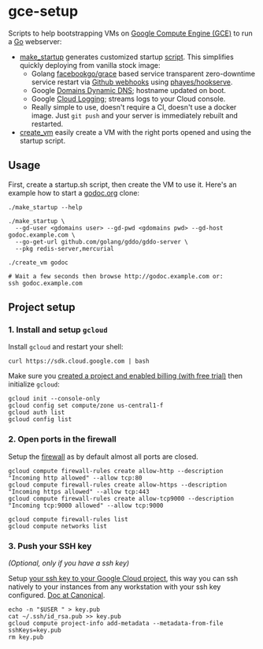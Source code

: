 gce-setup
=========

Scripts to help bootstrapping VMs on [Google Compute Engine
(GCE)](http://cloud.google.com/compute) to run a [Go](https://golang.org)
webserver:

  - [make_startup](make_startup) generates customized startup
    [script](https://cloud.google.com/compute/docs/startupscript). This
    simplifies quickly deploying from vanilla stock image:
    - Golang [facebookgo/grace](https://github.com/facebookgo/grace)
      based service transparent zero-downtime service restart via [Github
      webhooks](https://developer.github.com/webhooks/) using
      [phayes/hookserve](https://github.com/phayes/hookserve).
    - Google [Domains Dynamic
      DNS](https://support.google.com/domains/answer/6147083); hostname updated
      on boot.
    - Google [Cloud Logging](https://cloud.google.com/logging/); streams logs to
      your Cloud console.
    - Really simple to use, doesn't require a CI, doesn't use a docker image.
      Just `git push` and your server is immediately rebuilt and restarted.
  - [create_vm](create_vm.md) easily create a VM with the right ports opened and
    using the startup script.


Usage
-----

First, create a startup.sh script, then create the VM to use it. Here's an
example how to start a [godoc.org](https://godoc.org) clone:

    ./make_startup --help

    ./make_startup \
      --gd-user <gdomains user> --gd-pwd <gdomains pwd> --gd-host godoc.example.com \
      --go-get-url github.com/golang/gddo/gddo-server \
      --pkg redis-server,mercurial

    ./create_vm godoc

    # Wait a few seconds then browse http://godoc.example.com or:
    ssh godoc.example.com


Project setup
-------------

### 1. Install and setup `gcloud`

Install `gcloud` and restart your shell:

    curl https://sdk.cloud.google.com | bash

Make sure you [created a project and enabled billing (with free
trial)](https://cloud.google.com/compute/docs/networking) then initialize
`gcloud`:

    gcloud init --console-only
    gcloud config set compute/zone us-central1-f
    gcloud auth list
    gcloud config list


### 2. Open ports in the firewall

Setup the [firewall](https://cloud.google.com/compute/docs/networking) as by
default almost all ports are closed.

    gcloud compute firewall-rules create allow-http --description "Incoming http allowed" --allow tcp:80
    gcloud compute firewall-rules create allow-https --description "Incoming https allowed" --allow tcp:443
    gcloud compute firewall-rules create allow-tcp9000 --description "Incoming tcp:9000 allowed" --allow tcp:9000

    gcloud compute firewall-rules list
    gcloud compute networks list


### 3. Push your SSH key

_(Optional, only if you have a ssh key)_

Setup [your ssh key to your Google Cloud
project](https://cloud.google.com/compute/docs/networking), this way you can ssh
natively to your instances from any workstation with your ssh key configured.
[Doc at Canonical](https://wiki.ubuntu.com/GoogleComputeEngineSSHKeys).

    echo -n "$USER " > key.pub
    cat ~/.ssh/id_rsa.pub >> key.pub
    gcloud compute project-info add-metadata --metadata-from-file sshKeys=key.pub
    rm key.pub
